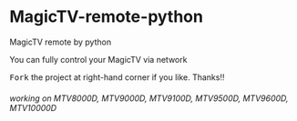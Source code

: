 # MagicTV-remote-python
MagicTV remote by python

You can fully control your MagicTV via network

<kbd>Fork</kbd> the project at right-hand corner if you like. Thanks:bangbang:

###### working on MTV8000D, MTV9000D, MTV9100D, MTV9500D, MTV9600D, MTV10000D
